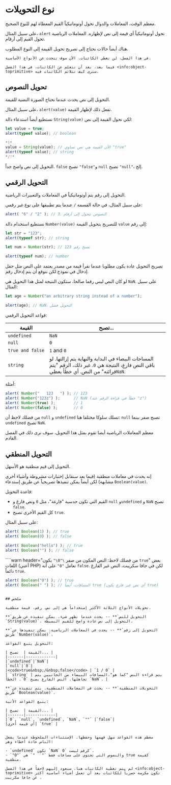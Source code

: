 # نوع التحويلات

معظم الوقت، المعاملات والدوال تحول أوتوماتيكياً القيم المعطاة لهم للنوع الصحيح.

على سبيل المثال، `alert` تحول أوتوماتيكياً أي قيمة إلى نص لإظهاره. المعاملات الرياضية تحول القيم إلى أرقام.

هناك أيضاً حالات نحتاج إلى تصريح تحويل القيمة إلى النوع المطلوب.

```smart header="لا نتحدث عن objects بعد"
في هذا الفصل، لن نغطي الكائنات. الآن سوف نتحدث عن الأنواع الأساسية.

فيما بعد، بعد أن نتعلم عن الكائنات، في هذا الفصل <info:object-toprimitive> سنرى كيف تتلائم الكائنات فيه.
```

## تحويل النصوص

التحويل إلى نص يحدث عندما نحتاج الصورة النصية للقيمة.

على سبيل المثال، `alert(value)` تفعل ذلك لإظهار القيمة.

نستطيع أيضاً استدعاء دالة `String(value)` لكي نحول القيمة إلى نص:

```js run
let value = true;
alert(typeof value); // boolean

*!*
value = String(value); // الأن القيمة هي نص تساوي "true"
alert(typeof value); // string
*/!*
```

التحويل إلى نص واضح جداً.  `false` تصبح `"false"`و `null` تصبح `"null"`، إلخ.

## التحويل الرقمي

التحويل إلى رقم يتم أوتوماتيكياً في المعاملات والتعبيرات الرياضية.

على سبيل المثال، في حالة القسمة `/` عندما يتم تطبيقها على نوع غير رقمي:

```js run
alert( "6" / "2" ); // 3، النصوص تتحول إلى أرقام
```

نستطيع استخدام دالة `Number(value)` للتصريح بتحويل القيمة `value` إلى رقم:

```js run
let str = "123";
alert(typeof str); // string

let num = Number(str); // تصبح رقم 123

alert(typeof num); // number
```

تصريح التحويل عادة يكون مطلوبا عندما نقرأ قيمة من مصدر يعتمد على النص مثل حقل إدخال في نموذج لكن نتوقع أن يتم إدخال رقم.

لو كان النص ليس رقما صالحا، ستكون النتيجة لمثل هذا التحويل هي `NaN`. على سبيل المثال:

```js run
let age = Number("an arbitrary string instead of a number");

alert(age); // NaN، التحويل فشل
```

قواعد التحويل الرقمي:

| القيمة |  تصبح... |
|-------|-------------|
|`undefined`|`NaN`|
|`null`|`0`|
|<code>true&nbsp;and&nbsp;false</code> | `1` and `0` |
| `string` | المساحات البيضاء في البداية والنهاية يتم إزالتها. لو باقي النص فارغ، النتيجة هي `0`. غير ذلك، الرقم "يتم قرائته" من النص. أي خطأ يعطي`NaN`. |

أمثلة:

```js run
alert( Number("   123   ") ); // 123
alert( Number("123z") );      // NaN (خطأ في قراءة الرقم عند "z")
alert( Number(true) );        // 1
alert( Number(false) );       // 0
```

من فضلك لاحظ أن `null` و `undefined` تسلك سلوكا مختلفا هنا: `null` تصبح صفر بينما `undefined` تصبح `NaN`.

معظم المعاملات الرياضية أيضا تقوم بمثل هذا التحويل، سوف نرى ذلك في الفصل القادم.

## التحويل المنطقي

التحويل إلى قيم منطقية هو اﻷسهل.

إنه يحدث في معاملات منطقية (فيما بعد سنقابل إختبارات مشروطة وأشياء أخرى مشابهة) لكن أيضاً يمكن تنفيذها تصريحياً عن طريق إستدعاء  `Boolean(value)`.

قاعدة التحويل:

- القيم التي تكون حدسية "فارغة"، مثل `0` ونص فارغ و `null` و`undefined` و `NaN` تصبح `false`.
- كل القيم الأخرى تصبح `true`.

على سبيل المثال:

```js run
alert( Boolean(1) ); // true
alert( Boolean(0) ); // false

alert( Boolean("hello") ); // true
alert( Boolean("") ); // false
```

````warn header="من فضلك لاحظ: النص المكون من صفر `\"0\"` يكون `true`"
بعض اللغات (أعني PHP) تعامل `"0"` على أنه `false`. لكن في جافا سكريبت، النص غير الفارغ دائماً `true`.

```js run
alert( Boolean("0") ); // true
alert( Boolean(" ") ); // المسافات، أيضاً true (أي نص غير فارغ يكون true)
```
````

## ملخص

تحويلات الأنواع الثلاثة الأكثر إستخداماً هي إلى نص، رقم، قيمة منطقية.

**`التحويل للنص`** -- يحدث عندما نظهر شيء. يمكن تنفيذه عن طريق `String(value)`. التحويل إلى نص عادة واضح للقيم البسيطة.

**`التحويل إلى رقم`** -- يحدث في المعاملات الرياضية. يمكن تنفيذها عن طريق `Number(value)`.

التحويل يتبع القواعد:

| القيمة |  تصبح... |
|-------|-------------|
|`undefined`|`NaN`|
|`null`|`0`|
|<code>true&nbsp;/&nbsp;false</code> | `1 / 0` |
| `string` | يتم قراءة النص "كما هو"،المسافات البيضاء من الجانبين يتم تجاهلها. النص الفارغ يصبح `0`. الخطأ `NaN`. |

**`التحويلات المنطقية`** -- يحدث في المعاملات المنطقية. يتم تنفيذه عن طريق `Boolean(value)`.

يتبع القواعد الأتية:

| القيمة |  تصبح... |
|-------|-------------|
|`0`, `null`, `undefined`, `NaN`, `""` |`false`|
|أي قيمة أخرى| `true` |


معظم هذه القواعد سهل فهمها وحفظها. الإستثناءات الملحوظة عندما يفعل الناس عادة أخطاء وهي:

- `undefined` تكون `NaN` كرقم ليست `0`.
- `"0"` والنصوص التي تحتوي على مسافات فقط `"   "` هي true كقيمة منطقية.

لم يتم تغطية الكائنات هنا. سنعود إليهم لاحقاً في هذا الفصل <info:object-toprimitive> تكون مكرسة حصرياً للكائنات بعد أن تعمل أشياء أساسية أكثر عن جافا سكريبت .
